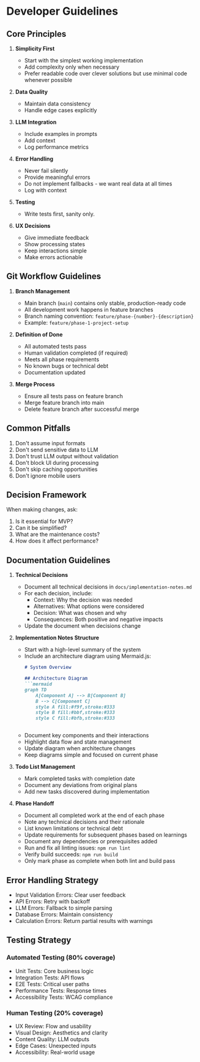 # Developer Guidelines

## Core Principles
1. **Simplicity First**
   - Start with the simplest working implementation
   - Add complexity only when necessary
   - Prefer readable code over clever solutions but use minimal code whenever possible

2. **Data Quality**
   - Maintain data consistency
   - Handle edge cases explicitly

3. **LLM Integration**
   - Include examples in prompts
   - Add context
   - Log performance metrics

4. **Error Handling**
   - Never fail silently
   - Provide meaningful errors
   - Do not implement fallbacks - we want real data at all times
   - Log with context

5. **Testing**
   - Write tests first, sanity only.

6. **UX Decisions**
   - Give immediate feedback
   - Show processing states
   - Keep interactions simple
   - Make errors actionable

## Git Workflow Guidelines
1. **Branch Management**
   - Main branch (`main`) contains only stable, production-ready code
   - All development work happens in feature branches
   - Branch naming convention: `feature/phase-{number}-{description}`
   - Example: `feature/phase-1-project-setup`

2. **Definition of Done**
   - All automated tests pass
   - Human validation completed (if required)
   - Meets all phase requirements
   - No known bugs or technical debt
   - Documentation updated

3. **Merge Process**
   - Ensure all tests pass on feature branch
   - Merge feature branch into main
   - Delete feature branch after successful merge

## Common Pitfalls
1. Don't assume input formats
2. Don't send sensitive data to LLM
3. Don't trust LLM output without validation
4. Don't block UI during processing
5. Don't skip caching opportunities
6. Don't ignore mobile users

## Decision Framework
When making changes, ask:
1. Is it essential for MVP?
2. Can it be simplified?
3. What are the maintenance costs?
4. How does it affect performance?

## Documentation Guidelines
1. **Technical Decisions**
   - Document all technical decisions in `docs/implementation-notes.md`
   - For each decision, include:
     - Context: Why the decision was needed
     - Alternatives: What options were considered
     - Decision: What was chosen and why
     - Consequences: Both positive and negative impacts
   - Update the document when decisions change

2. **Implementation Notes Structure**
   - Start with a high-level summary of the system
   - Include an architecture diagram using Mermaid.js:
     ```markdown
     # System Overview
     
     ## Architecture Diagram
     ```mermaid
     graph TD
         A[Component A] --> B[Component B]
         B --> C[Component C]
         style A fill:#f9f,stroke:#333
         style B fill:#bbf,stroke:#333
         style C fill:#bfb,stroke:#333
     ```
     ```
   - Document key components and their interactions
   - Highlight data flow and state management
   - Update diagram when architecture changes
   - Keep diagrams simple and focused on current phase

3. **Todo List Management**
   - Mark completed tasks with completion date
   - Document any deviations from original plans
   - Add new tasks discovered during implementation

4. **Phase Handoff**
   - Document all completed work at the end of each phase
   - Note any technical decisions and their rationale
   - List known limitations or technical debt
   - Update requirements for subsequent phases based on learnings
   - Document any dependencies or prerequisites added
   - Run and fix all linting issues: `npm run lint`
   - Verify build succeeds: `npm run build`
   - Only mark phase as complete when both lint and build pass

## Error Handling Strategy
- Input Validation Errors: Clear user feedback
- API Errors: Retry with backoff
- LLM Errors: Fallback to simple parsing
- Database Errors: Maintain consistency
- Calculation Errors: Return partial results with warnings

## Testing Strategy
### Automated Testing (80% coverage)
- Unit Tests: Core business logic
- Integration Tests: API flows
- E2E Tests: Critical user paths
- Performance Tests: Response times
- Accessibility Tests: WCAG compliance

### Human Testing (20% coverage)
- UX Review: Flow and usability
- Visual Design: Aesthetics and clarity
- Content Quality: LLM outputs
- Edge Cases: Unexpected inputs
- Accessibility: Real-world usage
